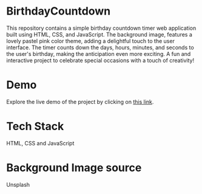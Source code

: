 # BirthdayCountdown
This repository contains a simple birthday countdown timer web application built using HTML, CSS, and JavaScript. The background image, features a lovely pastel pink color theme, adding a delightful touch to the user interface. The timer counts down the days, hours, minutes, and seconds to the user's birthday, making the anticipation even more exciting. A fun and interactive project to celebrate special occasions with a touch of creativity!

# Demo
Explore the live demo of the project by clicking on [this link](https://savvyguptaa.github.io/BirthdayCountdown/).

# Tech Stack
HTML, CSS and JavaScript

# Background Image source
Unsplash
